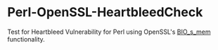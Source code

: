 # Perl-OpenSSL-HeartbleedCheck

Test for Heartbleed Vulnerability for Perl using OpenSSL's [BIO_s_mem](https://www.openssl.org/docs/crypto/BIO_s_mem.html) functionality.

